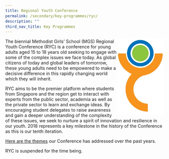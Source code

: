 ```yaml
---
title: Regional Youth Conference
permalink: /secondary/key-programmes/ryc/
description: ""
third_nav_title: Key Programmes
---
```

<img src="/images/Secondary/logo-RYC.jpg" 
     style="width:30%" align="right">
		 
The biennial Methodist Girls’ School (MGS) Regional Youth Conference (RYC) is a conference for young adults aged 15 to 18 years old seeking to engage with some of the complex issues we face today. As global citizens of today and global leaders of tomorrow, these young adults need to be empowered to make a decisive difference in this rapidly changing world which they will inherit.

RYC aims to be the premier platform where students from Singapore and the region get to interact with experts from the public sector, academia as well as the private sector to learn and exchange ideas. By encouraging student delegates to raise awareness and gain a deeper understanding of the complexity of these issues, we seek to nurture a spirit of innovation and resilience in our youth. 2018 represents a key milestone in the history of the Conference as this is our tenth iteration. 

[Here are the themes](https://docs.google.com/document/d/e/2PACX-1vR_9YHNFuR_to6bcA3Eibjrw8y6boN-0eDBUhieSjtkXZtAdeqZU39RjzpiB3QGaLH1Nch-Ur_BKaAA/pub) our Conference has addressed over the past years.

RYC is suspended for the time being.
